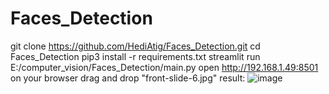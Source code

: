 # Faces_Detection
git clone https://github.com/HediAtig/Faces_Detection.git
cd Faces_Detection
pip3 install -r requirements.txt
streamlit run E:/computer_vision/Faces_Detection/main.py
open http://192.168.1.49:8501 on your browser
drag and drop "front-slide-6.jpg"
result: ![image](https://user-images.githubusercontent.com/100042399/180397154-5f4213a6-8baf-4bc7-8b87-5fbfa84312be.png)
